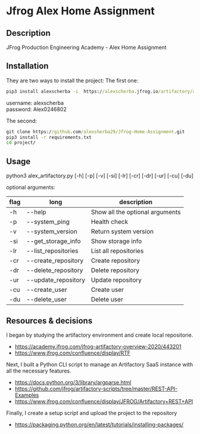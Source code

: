 # Jfrog Alex Home Assignment
## Description
JFrog Production Engineering Academy - Alex Home Assignment

## Installation
They are two ways to install the project:
The first one:

```cmd
pip3 install alexscherba -i  https://alexscherba.jfrog.io/artifactory/alex_assignment_local/alexscherba
```
username: alexscherba \
password: Alex0246802

The second:

``` cmd
git clone https://github.com/alexsherba29/Jfrog-Home-Assignment.git
pip3 install -r requirements.txt
cd project/
```

## Usage
python3 alex_artifactory.py [-h] [-p] [-v] [-si] [-lr] [-cr] [-dr] [-ur] [-cu] [-du]

optional arguments: 

flag | long                | description
---- |---------------------|--------------------------------
-h   | --help              | Show all the optional arguments
-p   | --system_ping       | Health check
-v   | --system_version    | Return system version
-si  | --get_storage_info  | Show storage info
-lr  | --list_repositories | List all repositories
-cr  | --create_repository | Create repository
-dr  | --delete_repository | Delete repository
-ur  | --update_repository | Update repository
-cu  | --create_user       | Create user
-du  | --delete_user       | Delete user

## Resources & decisions 

I began by studying the artifactory environment and create local repositorie.

* https://academy.jfrog.com/jfrog-artifactory-overview-2020/443201
* https://www.jfrog.com/confluence/display/RTF

Next, I built a Python CLI script to manage an Artifactory SaaS instance with all the necessary features.

* https://docs.python.org/3/library/argparse.html
* https://github.com/jfrog/artifactory-scripts/tree/master/REST-API-Examples
* https://www.jfrog.com/confluence/display/JFROG/Artifactory+REST+API

Finally, I create a setup script and upload the project to the repository

* https://packaging.python.org/en/latest/tutorials/installing-packages/